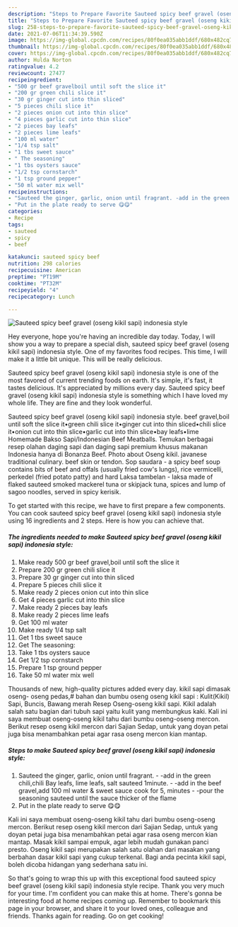 ```yaml
---
description: "Steps to Prepare Favorite Sauteed spicy beef gravel (oseng kikil sapi) indonesia style"
title: "Steps to Prepare Favorite Sauteed spicy beef gravel (oseng kikil sapi) indonesia style"
slug: 258-steps-to-prepare-favorite-sauteed-spicy-beef-gravel-oseng-kikil-sapi-indonesia-style
date: 2021-07-06T11:34:39.590Z
image: https://img-global.cpcdn.com/recipes/80f0ea035abb1ddf/680x482cq70/sauteed-spicy-beef-gravel-oseng-kikil-sapi-indonesia-style-recipe-main-photo.jpg
thumbnail: https://img-global.cpcdn.com/recipes/80f0ea035abb1ddf/680x482cq70/sauteed-spicy-beef-gravel-oseng-kikil-sapi-indonesia-style-recipe-main-photo.jpg
cover: https://img-global.cpcdn.com/recipes/80f0ea035abb1ddf/680x482cq70/sauteed-spicy-beef-gravel-oseng-kikil-sapi-indonesia-style-recipe-main-photo.jpg
author: Hulda Norton
ratingvalue: 4.2
reviewcount: 27477
recipeingredient:
- "500 gr beef gravelboil until soft the slice it"
- "200 gr green chili slice it"
- "30 gr ginger cut into thin sliced"
- "5 pieces chili slice it"
- "2 pieces onion cut into thin slice"
- "4 pieces garlic cut into thin slice"
- "2 pieces bay leafs"
- "2 pieces lime leafs"
- "100 ml water"
- "1/4 tsp salt"
- "1 tbs sweet sauce"
- " The seasoning"
- "1 tbs oysters sauce"
- "1/2 tsp cornstarch"
- "1 tsp ground pepper"
- "50 ml water mix well"
recipeinstructions:
- "Sauteed the ginger, garlic, onion until fragrant. -add in the green chili,chili Bay leafs, lime leafs, salt sauteed 1minute. -add in the beef gravel,add 100 ml water &amp; sweet sauce cook for 5, minutes  -pour the seasoning sauteed until the sauce thicker of the flame"
- "Put in the plate ready to serve 😋😋"
categories:
- Recipe
tags:
- sauteed
- spicy
- beef

katakunci: sauteed spicy beef 
nutrition: 298 calories
recipecuisine: American
preptime: "PT19M"
cooktime: "PT32M"
recipeyield: "4"
recipecategory: Lunch

---
```



![Sauteed spicy beef gravel (oseng kikil sapi) indonesia style](https://img-global.cpcdn.com/recipes/80f0ea035abb1ddf/680x482cq70/sauteed-spicy-beef-gravel-oseng-kikil-sapi-indonesia-style-recipe-main-photo.jpg)

Hey everyone, hope you're having an incredible day today. Today, I will show you a way to prepare a special dish, sauteed spicy beef gravel (oseng kikil sapi) indonesia style. One of my favorites food recipes. This time, I will make it a little bit unique. This will be really delicious.

Sauteed spicy beef gravel (oseng kikil sapi) indonesia style is one of the most favored of current trending foods on earth. It's simple, it's fast, it tastes delicious. It's appreciated by millions every day. Sauteed spicy beef gravel (oseng kikil sapi) indonesia style is something which I have loved my whole life. They are fine and they look wonderful.

Sauteed spicy beef gravel (oseng kikil sapi) indonesia style. beef gravel,boil until soft the slice it•green chili slice it•ginger cut into thin sliced•chili slice it•onion cut into thin slice•garlic cut into thin slice•bay leafs•lime Homemade Bakso Sapi/Indonesian Beef Meatballs. Temukan berbagai resep olahan daging sapi dan daging sapi premium khusus makanan Indonesia hanya di Bonanza Beef. Photo about Oseng kikil. javanese traditional culinary. beef skin or tendon. Sop saudara - a spicy beef soup contains bits of beef and offals (usually fried cow&#39;s lungs), rice vermicelli, perkedel (fried potato patty) and hard Laksa tambelan - laksa made of flaked sauteed smoked mackerel tuna or skipjack tuna, spices and lump of sagoo noodles, served in spicy kerisik.


To get started with this recipe, we have to first prepare a few components. You can cook sauteed spicy beef gravel (oseng kikil sapi) indonesia style using 16 ingredients and 2 steps. Here is how you can achieve that.

<!--inarticleads1-->

##### The ingredients needed to make Sauteed spicy beef gravel (oseng kikil sapi) indonesia style:

1. Make ready 500 gr beef gravel,boil until soft the slice it
1. Prepare 200 gr green chili slice it
1. Prepare 30 gr ginger cut into thin sliced
1. Prepare 5 pieces chili slice it
1. Make ready 2 pieces onion cut into thin slice
1. Get 4 pieces garlic cut into thin slice
1. Make ready 2 pieces bay leafs
1. Make ready 2 pieces lime leafs
1. Get 100 ml water
1. Make ready 1/4 tsp salt
1. Get 1 tbs sweet sauce
1. Get  The seasoning:
1. Take 1 tbs oysters sauce
1. Get 1/2 tsp cornstarch
1. Prepare 1 tsp ground pepper
1. Take 50 ml water mix well


Thousands of new, high-quality pictures added every day. kikil sapi dimasak oseng- oseng pedas,# bahan dan bumbu oseng oseng kikil sapi : Kulit(Kikil) Sapi, Buncis, Bawang merah Resep Oseng-oseng kikil sapi. Kikil adalah salah satu bagian dari tubuh sapi yaitu kulit yang membungkus kaki. Kali ini saya membuat oseng-oseng kikil tahu dari bumbu oseng-oseng mercon. Berikut resep oseng kikil mercon dari Sajian Sedap, untuk yang doyan petai juga bisa menambahkan petai agar rasa oseng mercon kian mantap. 

<!--inarticleads2-->

##### Steps to make Sauteed spicy beef gravel (oseng kikil sapi) indonesia style:

1. Sauteed the ginger, garlic, onion until fragrant. - -add in the green chili,chili Bay leafs, lime leafs, salt sauteed 1minute. - -add in the beef gravel,add 100 ml water &amp; sweet sauce cook for 5, minutes  - -pour the seasoning sauteed until the sauce thicker of the flame
1. Put in the plate ready to serve 😋😋


Kali ini saya membuat oseng-oseng kikil tahu dari bumbu oseng-oseng mercon. Berikut resep oseng kikil mercon dari Sajian Sedap, untuk yang doyan petai juga bisa menambahkan petai agar rasa oseng mercon kian mantap. Masak kikil sampai empuk, agar lebih mudah gunakan panci presto. Oseng kikil sapi merupakan salah satu olahan dari masakan yang berbahan dasar kikil sapi yang cukup terkenal. Bagi anda pecinta kikil sapi, boleh dicoba hidangan yang sederhana satu ini. 

So that's going to wrap this up with this exceptional food sauteed spicy beef gravel (oseng kikil sapi) indonesia style recipe. Thank you very much for your time. I'm confident you can make this at home. There's gonna be interesting food at home recipes coming up. Remember to bookmark this page in your browser, and share it to your loved ones, colleague and friends. Thanks again for reading. Go on get cooking!
